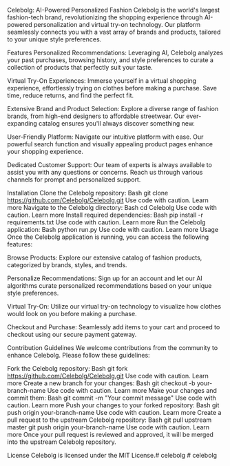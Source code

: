 Celebolg: AI-Powered Personalized Fashion
Celebolg is the world's largest fashion-tech brand, revolutionizing the shopping experience through AI-powered personalization and virtual try-on technology. Our platform seamlessly connects you with a vast array of brands and products, tailored to your unique style preferences.

Features
Personalized Recommendations: Leveraging AI, Celebolg analyzes your past purchases, browsing history, and style preferences to curate a collection of products that perfectly suit your taste.

Virtual Try-On Experiences: Immerse yourself in a virtual shopping experience, effortlessly trying on clothes before making a purchase. Save time, reduce returns, and find the perfect fit.

Extensive Brand and Product Selection: Explore a diverse range of fashion brands, from high-end designers to affordable streetwear. Our ever-expanding catalog ensures you'll always discover something new.

User-Friendly Platform: Navigate our intuitive platform with ease. Our powerful search function and visually appealing product pages enhance your shopping experience.

Dedicated Customer Support: Our team of experts is always available to assist you with any questions or concerns. Reach us through various channels for prompt and personalized support.

Installation
Clone the Celebolg repository:
Bash
git clone https://github.com/Celebolg/Celebolg.git
Use code with caution. Learn more
Navigate to the Celebolg directory:
Bash
cd Celebolg
Use code with caution. Learn more
Install required dependencies:
Bash
pip install -r requirements.txt
Use code with caution. Learn more
Run the Celebolg application:
Bash
python run.py
Use code with caution. Learn more
Usage
Once the Celebolg application is running, you can access the following features:

Browse Products: Explore our extensive catalog of fashion products, categorized by brands, styles, and trends.

Personalize Recommendations: Sign up for an account and let our AI algorithms curate personalized recommendations based on your unique style preferences.

Virtual Try-On: Utilize our virtual try-on technology to visualize how clothes would look on you before making a purchase.

Checkout and Purchase: Seamlessly add items to your cart and proceed to checkout using our secure payment gateway.

Contribution Guidelines
We welcome contributions from the community to enhance Celebolg. Please follow these guidelines:

Fork the Celebolg repository:
Bash
git fork https://github.com/Celebolg/Celebolg.git
Use code with caution. Learn more
Create a new branch for your changes:
Bash
git checkout -b your-branch-name
Use code with caution. Learn more
Make your changes and commit them:
Bash
git commit -m "Your commit message"
Use code with caution. Learn more
Push your changes to your forked repository:
Bash
git push origin your-branch-name
Use code with caution. Learn more
Create a pull request to the upstream Celebolg repository:
Bash
git pull upstream master
git push origin your-branch-name
Use code with caution. Learn more
Once your pull request is reviewed and approved, it will be merged into the upstream Celebolg repository.

License
Celebolg is licensed under the MIT License.#   c e l e b o l g  
 #   c e l e b o l g  
 